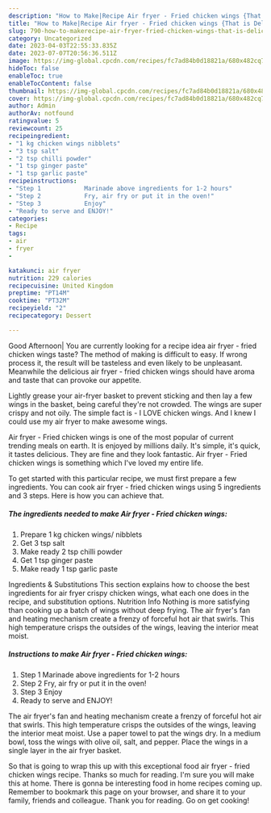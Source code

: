 ```yaml
---
description: "How to Make|Recipe Air fryer - Fried chicken wings {That is Delicious"
title: "How to Make|Recipe Air fryer - Fried chicken wings {That is Delicious"
slug: 790-how-to-makerecipe-air-fryer-fried-chicken-wings-that-is-delicious
category: Uncategorized
date: 2023-04-03T22:55:33.835Z
date: 2023-07-07T20:56:36.511Z
image: https://img-global.cpcdn.com/recipes/fc7ad84b0d18821a/680x482cq70/air-fryer-fried-chicken-wings-recipe-main-photo.jpg
hideToc: false
enableToc: true
enableTocContent: false
thumbnail: https://img-global.cpcdn.com/recipes/fc7ad84b0d18821a/680x482cq70/air-fryer-fried-chicken-wings-recipe-main-photo.jpg
cover: https://img-global.cpcdn.com/recipes/fc7ad84b0d18821a/680x482cq70/air-fryer-fried-chicken-wings-recipe-main-photo.jpg
author: Admin
authorAv: notfound
ratingvalue: 5
reviewcount: 25
recipeingredient:
- "1 kg chicken wings nibblets"
- "3 tsp salt"
- "2 tsp chilli powder"
- "1 tsp ginger paste"
- "1 tsp garlic paste"
recipeinstructions:
- "Step 1            Marinade above ingredients for 1-2 hours"
- "Step 2            Fry, air fry or put it in the oven!"
- "Step 3            Enjoy"
- "Ready to serve and ENJOY!"
categories:
- Recipe
tags:
- air
- fryer
- 

katakunci: air fryer  
nutrition: 229 calories
recipecuisine: United Kingdom
preptime: "PT14M"
cooktime: "PT32M"
recipeyield: "2"
recipecategory: Dessert

---
```



Good Afternoon| You are currently looking for a recipe idea air fryer - fried chicken wings taste? The method of making is difficult to easy. If wrong process it, the result will be tasteless and even likely to be unpleasant. Meanwhile the delicious air fryer - fried chicken wings should have aroma and taste that can provoke our appetite.





Lightly grease your air-fryer basket to prevent sticking and then lay a few wings in the basket, being careful they&#39;re not crowded. The wings are super crispy and not oily. The simple fact is - I LOVE chicken wings. And I knew I could use my air fryer to make awesome wings.

Air fryer - Fried chicken wings is one of the most popular of current trending meals on earth. It is enjoyed by millions daily. It's simple, it's quick, it tastes delicious. They are fine and they look fantastic. Air fryer - Fried chicken wings is something which I've loved my entire life.


To get started with this particular recipe, we must first prepare a few ingredients. You can cook air fryer - fried chicken wings using 5 ingredients and 3 steps. Here is how you can achieve that.

<!--inarticleads1-->

##### The ingredients needed to make Air fryer - Fried chicken wings:

1. Prepare 1 kg chicken wings/ nibblets
1. Get 3 tsp salt
1. Make ready 2 tsp chilli powder
1. Get 1 tsp ginger paste
1. Make ready 1 tsp garlic paste


Ingredients &amp; Substitutions This section explains how to choose the best ingredients for air fryer crispy chicken wings, what each one does in the recipe, and substitution options. Nutrition Info Nothing is more satisfying than cooking up a batch of wings without deep frying. The air fryer&#39;s fan and heating mechanism create a frenzy of forceful hot air that swirls. This high temperature crisps the outsides of the wings, leaving the interior meat moist. 

<!--inarticleads2-->

##### Instructions to make Air fryer - Fried chicken wings:

1. Step 1            Marinade above ingredients for 1-2 hours
1. Step 2            Fry, air fry or put it in the oven!
1. Step 3            Enjoy
1. Ready to serve and ENJOY!

The air fryer&#39;s fan and heating mechanism create a frenzy of forceful hot air that swirls. This high temperature crisps the outsides of the wings, leaving the interior meat moist. Use a paper towel to pat the wings dry. In a medium bowl, toss the wings with olive oil, salt, and pepper. Place the wings in a single layer in the air fryer basket. 

So that is going to wrap this up with this exceptional food air fryer - fried chicken wings recipe. Thanks so much for reading. I'm sure you will make this at home. There is gonna be interesting food in home recipes coming up. Remember to bookmark this page on your browser, and share it to your family, friends and colleague. Thank you for reading. Go on get cooking!
